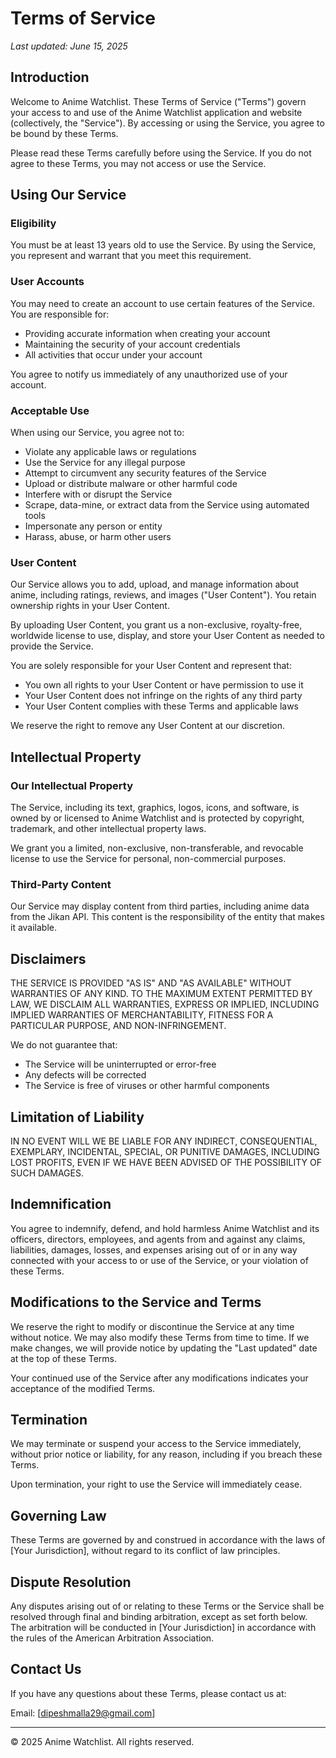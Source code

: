 # Terms of Service

*Last updated: June 15, 2025*

## Introduction

Welcome to Anime Watchlist. These Terms of Service ("Terms") govern your access to and use of the Anime Watchlist application and website (collectively, the "Service"). By accessing or using the Service, you agree to be bound by these Terms.

Please read these Terms carefully before using the Service. If you do not agree to these Terms, you may not access or use the Service.

## Using Our Service

### Eligibility

You must be at least 13 years old to use the Service. By using the Service, you represent and warrant that you meet this requirement.

### User Accounts

You may need to create an account to use certain features of the Service. You are responsible for:

- Providing accurate information when creating your account
- Maintaining the security of your account credentials
- All activities that occur under your account

You agree to notify us immediately of any unauthorized use of your account.

### Acceptable Use

When using our Service, you agree not to:

- Violate any applicable laws or regulations
- Use the Service for any illegal purpose
- Attempt to circumvent any security features of the Service
- Upload or distribute malware or other harmful code
- Interfere with or disrupt the Service
- Scrape, data-mine, or extract data from the Service using automated tools
- Impersonate any person or entity
- Harass, abuse, or harm other users

### User Content

Our Service allows you to add, upload, and manage information about anime, including ratings, reviews, and images ("User Content"). You retain ownership rights in your User Content.

By uploading User Content, you grant us a non-exclusive, royalty-free, worldwide license to use, display, and store your User Content as needed to provide the Service.

You are solely responsible for your User Content and represent that:

- You own all rights to your User Content or have permission to use it
- Your User Content does not infringe on the rights of any third party
- Your User Content complies with these Terms and applicable laws

We reserve the right to remove any User Content at our discretion.

## Intellectual Property

### Our Intellectual Property

The Service, including its text, graphics, logos, icons, and software, is owned by or licensed to Anime Watchlist and is protected by copyright, trademark, and other intellectual property laws.

We grant you a limited, non-exclusive, non-transferable, and revocable license to use the Service for personal, non-commercial purposes.

### Third-Party Content

Our Service may display content from third parties, including anime data from the Jikan API. This content is the responsibility of the entity that makes it available.

## Disclaimers

THE SERVICE IS PROVIDED "AS IS" AND "AS AVAILABLE" WITHOUT WARRANTIES OF ANY KIND. TO THE MAXIMUM EXTENT PERMITTED BY LAW, WE DISCLAIM ALL WARRANTIES, EXPRESS OR IMPLIED, INCLUDING IMPLIED WARRANTIES OF MERCHANTABILITY, FITNESS FOR A PARTICULAR PURPOSE, AND NON-INFRINGEMENT.

We do not guarantee that:
- The Service will be uninterrupted or error-free
- Any defects will be corrected
- The Service is free of viruses or other harmful components

## Limitation of Liability

IN NO EVENT WILL WE BE LIABLE FOR ANY INDIRECT, CONSEQUENTIAL, EXEMPLARY, INCIDENTAL, SPECIAL, OR PUNITIVE DAMAGES, INCLUDING LOST PROFITS, EVEN IF WE HAVE BEEN ADVISED OF THE POSSIBILITY OF SUCH DAMAGES.

## Indemnification

You agree to indemnify, defend, and hold harmless Anime Watchlist and its officers, directors, employees, and agents from and against any claims, liabilities, damages, losses, and expenses arising out of or in any way connected with your access to or use of the Service, or your violation of these Terms.

## Modifications to the Service and Terms

We reserve the right to modify or discontinue the Service at any time without notice. We may also modify these Terms from time to time. If we make changes, we will provide notice by updating the "Last updated" date at the top of these Terms.

Your continued use of the Service after any modifications indicates your acceptance of the modified Terms.

## Termination

We may terminate or suspend your access to the Service immediately, without prior notice or liability, for any reason, including if you breach these Terms.

Upon termination, your right to use the Service will immediately cease.

## Governing Law

These Terms are governed by and construed in accordance with the laws of [Your Jurisdiction], without regard to its conflict of law principles.

## Dispute Resolution

Any disputes arising out of or relating to these Terms or the Service shall be resolved through final and binding arbitration, except as set forth below. The arbitration will be conducted in [Your Jurisdiction] in accordance with the rules of the American Arbitration Association.

## Contact Us

If you have any questions about these Terms, please contact us at:

Email: [dipeshmalla29@gmail.com]

---

© 2025 Anime Watchlist. All rights reserved. 